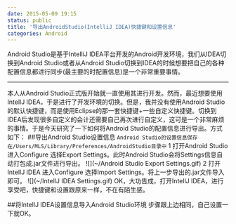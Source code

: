 ```yaml
---
date: 2015-05-09 19:15
status: public
title: '导出AndroidStudio(IntelliJ IDEA)快捷键和设置信息'
categories: Android
---
```


Android Studio是基于IntelliJ IDEA平台开发的Android开发环境，我们从IDEA切换到Android Studio或者从Android Studio切换到IDEA的时候想要把自己的各种配置信息都进行同步(最主要的时配置信息)是一个非常重要事情。

------------------------------------------------

本人从Android Studio正式版开始就一直使用其进行开发。然而，最近想要使用IntellJ IDEA，于是进行了开发环境的切换。但是，我并没有使用Android Studio的默认快捷键，而是使用Eclipse的那一套快捷键+一些自定义快捷键。切换到IDEA后发现很多自定义的会计还需要自己再次进行自定义，这可是一个非常麻烦的事情。于是今天研究了一下如何将Android Studio的配置信息进行导出。方式如下：
##导出Android Studio设置信息
`Android Studio的设置信息保存在/Users/MLS/Library/Preferences/AndroidStudio目录中`
1 打开Android Studio进入Configure 选择Export Settings。此时Android Studio会将Settings信息自动打包成.jar文件进行导出。
![](~/Android Studio Export Settings.gif)
2 打开IntellJ IDEA 进入Configure 选择Import Settings。将上一步导出的.jar文件导入即可。
![](~/IntellJ IDEA Settings.gif)
OK，大功告成，打开IntellJ IDEA，进行享受吧，快捷键和设置跟原来一样，不在有陌生感。

##将IntellJ IDEA设置信息导入Android Studio环境
步骤跟上边相同，自己设置一下就OK。